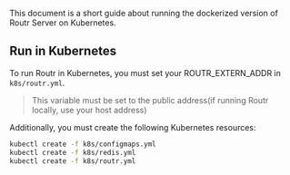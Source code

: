 This document is a short guide about running the dockerized version of Routr Server on Kubernetes.

## Run in Kubernetes

To run Routr in Kubernetes, you must set your ROUTR_EXTERN_ADDR in `k8s/routr.yml`.

> This variable must be set to the public address(if running Routr locally, use your host address)

Additionally, you must create the following Kubernetes resources:

```bash
kubectl create -f k8s/configmaps.yml
kubectl create -f k8s/redis.yml
kubectl create -f k8s/routr.yml
```
